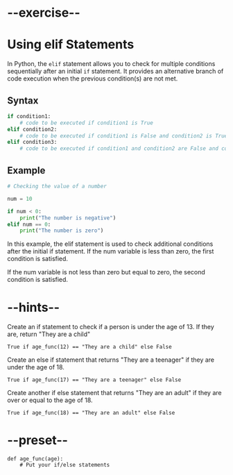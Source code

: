 # --exercise--

# Using elif Statements

In Python, the `elif` statement allows you to check for multiple conditions sequentially after an initial `if` statement. It provides an alternative branch of code execution when the previous condition(s) are not met.

## Syntax

```python
if condition1:
    # code to be executed if condition1 is True
elif condition2:
    # code to be executed if condition1 is False and condition2 is True
elif condition3:
    # code to be executed if condition1 and condition2 are False and condition3 is True
```

## Example

```python
# Checking the value of a number

num = 10

if num < 0:
    print("The number is negative")
elif num == 0:
    print("The number is zero")
```

In this example, the elif statement is used to check additional conditions after the initial if statement. If the num variable is less than zero, the first condition is satisfied. 

If the num variable is not less than zero but equal to zero, the second condition is satisfied.

# --hints--

Create an if statement to check if a person is under the age of 13. If they are, return "They are a child"

```
True if age_func(12) == "They are a child" else False
```

Create an else if statement that returns "They are a teenager" if they are under the age of 18.

```
True if age_func(17) == "They are a teenager" else False
```

Create another if else statement that returns "They are an adult" if they are over or equal to the age of 18.

```
True if age_func(18) == "They are an adult" else False
```

# --preset--

```
def age_func(age):
    # Put your if/else statements
```